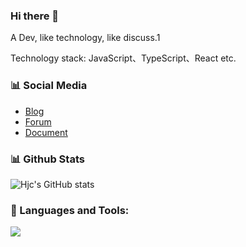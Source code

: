 ### Hi there 👋

A Dev, like technology, like discuss.1

Technology stack: JavaScript、TypeScript、React etc.

### 📊 Social Media

- [Blog](https://hjc0930.github.io/)
- [Forum](https://juejin.cn/user/87601131292839/posts)
- [Document](https://www.yuque.com/zhidian0930/hjc)

### 📊 Github Stats

![Hjc's GitHub stats](https://github-readme-stats.vercel.app/api?username=hjc0930&count_private=true&show_icons=true)

### 🔨 Languages and Tools:
<p align="left">
  <a href="https://skillicons.dev">
    <img src="https://skillicons.dev/icons?i=git,js,html,css,ts,react,vue,scss,webpack,vite,next,nest,nodejs,vscode" />
  </a>
</p>
